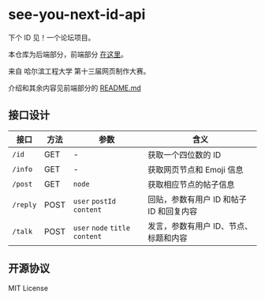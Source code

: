 # see-you-next-id-api
下个 ID 见！一个论坛项目。

本仓库为后端部分，前端部分 [在这里](https://github.com/Lifeni/see-you-next-id)。

来自 哈尔滨工程大学 第十三届网页制作大赛。

介绍和其余内容见前端部分的 [README.md](https://github.com/Lifeni/see-you-next-id/blob/master/README.md)

## 接口设计

| 接口     | 方法 | 参数                            | 含义                                     |
| -------- | ---- | ------------------------------- | ---------------------------------------- |
| `/id`    | GET  | -                               | 获取一个四位数的 ID                      |
| `/info`  | GET  | -                               | 获取网页节点和 Emoji 信息                |
| `/post`  | GET  | `node`                          | 获取相应节点的帖子信息                   |
| `/reply` | POST | `user` `postId` `content`       | 回贴，参数有用户 ID 和帖子 ID 和回复内容 |
| `/talk`  | POST | `user` `node` `title` `content` | 发言，参数有用户 ID、节点、标题和内容    |

## 开源协议

MIT License
